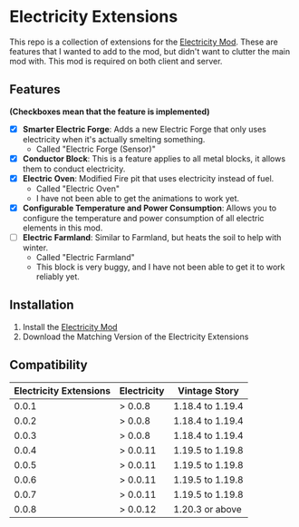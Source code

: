 ﻿# Electricity Extensions
This repo is a collection of extensions for the [Electricity Mod](https://mods.vintagestory.at/electricity).
These are features that I wanted to add to the mod, but didn't want to clutter the main mod with.
This mod is required on both client and server.

## Features 
**(Checkboxes mean that the feature is implemented)**
- [x] **Smarter Electric Forge**: Adds a new Electric Forge that only uses electricity when it's actually smelting something. 
  - Called "Electric Forge (Sensor)"
- [X] **Conductor Block**: This is a feature applies to all metal blocks, it allows them to conduct electricity.
- [X] **Electric Oven**: Modified Fire pit that uses electricity instead of fuel. 
  - Called "Electric Oven"
  - I have not been able to get the animations to work yet.
- [X] **Configurable Temperature and Power Consumption**: Allows you to configure the temperature and power consumption of all electric elements in this mod.
- [ ] **Electric Farmland**: Similar to Farmland, but heats the soil to help with winter. 
  - Called "Electric Farmland"
  - This block is very buggy, and I have not been able to get it to work reliably yet.


## Installation
1. Install the [Electricity Mod](https://mods.vintagestory.at/electricity)
2. Download the Matching Version of the Electricity Extensions

## Compatibility
| Electricity Extensions | Electricity | Vintage Story    |
|------------------------|-------------|------------------|
| 0.0.1                  | > 0.0.8     | 1.18.4 to 1.19.4 |
| 0.0.2                  | > 0.0.8     | 1.18.4 to 1.19.4 |
| 0.0.3                  | > 0.0.8     | 1.18.4 to 1.19.4 |
| 0.0.4                  | > 0.0.11    | 1.19.5 to 1.19.8 |
| 0.0.5                  | > 0.0.11    | 1.19.5 to 1.19.8 |
| 0.0.6                  | > 0.0.11    | 1.19.5 to 1.19.8 |
| 0.0.7                  | > 0.0.11    | 1.19.5 to 1.19.8 |
| 0.0.8                  | > 0.0.12    | 1.20.3 or above  |